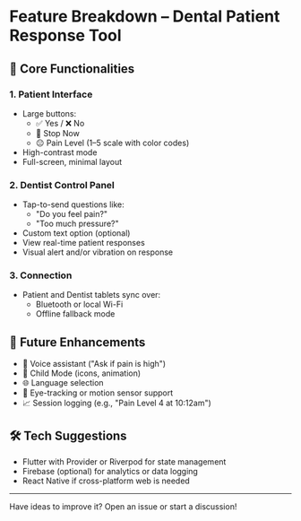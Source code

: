 # Feature Breakdown – Dental Patient Response Tool

## 🧩 Core Functionalities

### 1. Patient Interface
- Large buttons:
  - ✅ Yes / ❌ No
  - 🚨 Stop Now
  - 😐 Pain Level (1–5 scale with color codes)
- High-contrast mode
- Full-screen, minimal layout

### 2. Dentist Control Panel
- Tap-to-send questions like:
  - "Do you feel pain?"
  - "Too much pressure?"
- Custom text option (optional)
- View real-time patient responses
- Visual alert and/or vibration on response

### 3. Connection
- Patient and Dentist tablets sync over:
  - Bluetooth or local Wi-Fi
  - Offline fallback mode

## 🌟 Future Enhancements
- 📣 Voice assistant ("Ask if pain is high")
- 👶 Child Mode (icons, animation)
- 🌐 Language selection
- 👀 Eye-tracking or motion sensor support
- 📈 Session logging (e.g., "Pain Level 4 at 10:12am")

## 🛠 Tech Suggestions
- Flutter with Provider or Riverpod for state management
- Firebase (optional) for analytics or data logging
- React Native if cross-platform web is needed

---

Have ideas to improve it? Open an issue or start a discussion!
